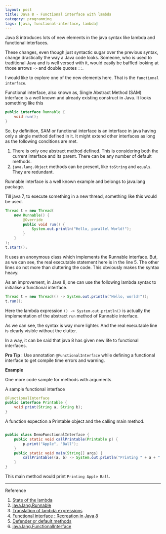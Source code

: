 ```yaml
---
layout: post
title: Java 8 - Functional interface with lambda
category: programming
tags: [java, functional-interface, lambda]
---
```


Java 8 introduces lots of new elements in the java syntax like lambda and functional interfaces.

These changes, even though just syntactic sugar over the previous syntax, change drastically the way a Java code looks. Someone, who is used to traditional Java and is well versed with it, would easily be baffled looking at those arrows `->` and double quotes `::`.

I would like to explore one of the new elements here. That is the `functional interface`.

Functional interface, also known as, Single Abstract Method (SAM) interface is a well known and already existing construct in Java.
It looks something like this

``` java
public interface Runnable {
    void run();
}
```

So, by definition, SAM or functional interface is an interface in java having only a single method defined in it.
It might extend other interfaces as long as the following conditions are met.

1. There is only one abstract method defined. This is considering both the current interface and its parent. There can be any number of default methods.
2. `java.lang.Object` methods can be present, like `toString` and `equals`. They are redundant.

Runnable interface is a well known example and belongs to java.lang package.

Till java 7, to execute something in a new thread, something like this would be used.

``` java
Thread t = new Thread(
    new Runnable() {
        @Override
        public void run() {
            System.out.println("Hello, parallel World!");
        }
    }
);
t.start();
```

It uses an anonymous class which implements the Runnable interface. But, as we can see, the real executable statement here is in the line 5. The other lines do not more than cluttering the code. This obviously makes the syntax heavy.

As an improvement, in Java 8, one can use the following lambda syntax to initialise a functional interface.

``` java
Thread t = new Thread(() -> System.out.println("Hello, world!"));
t.run();

```

Here the lambda expression `() -> System.out.println()` is actually the implementation of the abstract `run` method of Runnable interface.

As we can see, the syntax is way more lighter.
And the real executable line is clearly visible without the clutter.

In a way, it can be said that java 8 has given new life to functional interfaces.


**Pro Tip** :
Use annotation `@FunctionalInterface` while defining a functional interface to get compile time errors and warning.

**Example**

One more code sample for methods with arguments.

A sample functional interface

``` java
@FunctionalInterface
public interface Printable {
    void print(String a, String b);
}
```

A function expection a Printable object and the calling main method.

``` java

public class DemoFunctionalInterface {
    public static void callPrintable(Printable p) {
        p.print("Apple", "Ball");
    }
    public static void main(String[] args) {
        callPrintable((a, b) -> System.out.println("Printing " + a + " " + b));
    }
}

```

This main method would print `Printing Apple Ball`.

---
Reference

1. [State of the lambda](http://cr.openjdk.java.net/~briangoetz/lambda/lambda-state-4.html)
2. [java.lang.Runnable](https://docs.oracle.com/javase/7/docs/api/java/lang/Runnable.html)
3. [Translation of lambda expressions](http://cr.openjdk.java.net/~briangoetz/lambda/lambda-translation.html)
4. [Functional interface : Recreation in Java 8](https://dzone.com/articles/introduction-functional-1)
5. [Defender or default methods](http://cr.openjdk.java.net/~briangoetz/lambda/Defender%20Methods%20v4.pdf)
6. [java.lang.FunctionalInterface](http://docs.oracle.com/javase/8/docs/api/index.html?java/lang/FunctionalInterface.html)
